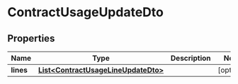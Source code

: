 
# ContractUsageUpdateDto

## Properties
Name | Type | Description | Notes
------------ | ------------- | ------------- | -------------
**lines** | [**List&lt;ContractUsageLineUpdateDto&gt;**](ContractUsageLineUpdateDto.md) |  |  [optional]



